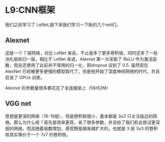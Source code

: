 # L9:CNN框架

我们之前学习了 LeNet,接下来我们学习一下新的几个net们。

## Alexnet

这是一个 7 层网络，对比 LeNet 来说，不止是多了更多卷积层，同时还多了一些池化层和归一层。相比于 LeNet 来说，Alexnet 第一次采取了 ReLU 作为激活函数，而且还使用了此前并不常用的归一化，把dropout 设到了 0.5. 虽然现在 AlexNet 已经被更多更强的模型取代了，但是他开始了深度神经网络的时代，并且启发了 GPUs 训练。

Alexnet 的参数量很多都花在了全连接层上（59/62M）

## VGG net

思想是更深的网络（16-19层），但是卷积核很小，基本都是 3x3 只关注临近的网络。那么为什么呢？首先是效率更高，省了很多参数，并且给了我们机会尝试更深层的网络。而且随着层数增加，感受野是越来越扩大的。也就是 3 层 3x3 的卷积核其实等价于一个 7x7 的卷积核。